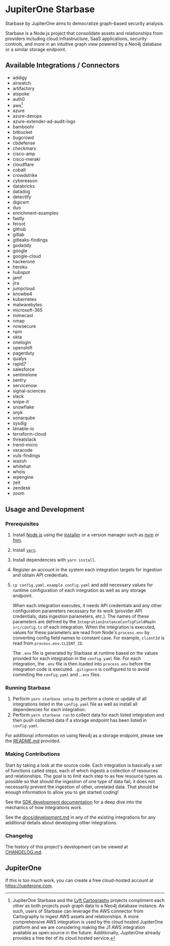# JupiterOne Starbase

Starbase by JupiterOne aims to democratize graph-based security analysis.

Starbase is a Node.js project that consolidate assets and relationships from
providers including cloud infrastructure, SaaS applications, security controls,
and more in an intuitive graph view powered by a Neo4j database or a similar
storage endpoint.

## Available Integrations / Connectors

- addigy
- airwatch
- artifactory
- atspoke
- auth0
- aws[^1]
- azure
- azure-devops
- azure-extender-ad-audit-logs
- bamboohr
- bitbucket
- bugcrowd
- cbdefense
- checkmarx
- cisco-amp
- cisco-meraki
- cloudflare
- cobalt
- crowdstrike
- cybereason
- databricks
- datadog
- detectify
- digicert
- duo
- enrichment-examples
- fastly
- feroot
- github
- gitlab
- gitleaks-findings
- godaddy
- google
- google-cloud
- hackerone
- heroku
- hubspot
- jamf
- jira
- jumpcloud
- knowbe4
- kubernetes
- malwarebytes
- microsoft-365
- mimecast
- nmap
- nowsecure
- npm
- okta
- onelogin
- openshift
- pagerduty
- qualys
- rapid7
- salesforce
- sentinelone
- sentry
- servicenow
- signal-sciences
- slack
- snipe-it
- snowflake
- snyk
- sonarqube
- sysdig
- tenable-io
- terraform-cloud
- threatstack
- trend-micro
- veracode
- vuls-findings
- wazuh
- whitehat
- whois
- wpengine
- zeit
- zendesk
- zoom

[^1]: JupiterOne Starbase and the [Lyft Cartography](https://github.com/lyft/cartography)
    projects compliment each other as both projects push graph data to a Neo4j
    database instance. As such, users of Starbase can leverage the AWS connector
    from Cartography to ingest AWS assets and relationships. A more
    comprehensive AWS integration is used by the cloud hosted JupiterOne
    platform and we are considering making the J1 AWS integration available as
    open source in the future. Additionally, JupiterOne already provides a free
    tier of its cloud hosted service.

## Usage and Development

### Prerequisites

1. Install [Node.js](https://nodejs.org/) using the
   [installer](https://nodejs.org/en/download/) or a version manager such as
   [nvm](https://github.com/nvm-sh/nvm) or [fnm](https://github.com/Schniz/fnm).
2. Install [`yarn`](https://yarnpkg.com/getting-started/install).
3. Install dependencies with `yarn install`.
4. Register an account in the system each integration targets for ingestion and
   obtain API credentials.
5. `cp config.yaml.example config.yaml` and add necessary values for runtime
   configuration of each integration as well as any storage endpoint.

   When each integration executes, it needs API credentials and any other
   configuration parameters necessary for its work (provider API credentials,
   data ingestion parameters, etc.). The names of these parameters are defined
   by the `IntegrationInstanceConfigFieldMap`in `src/config.ts` of each
   integration. When the integration is executed, values for these parameters
   are read from Node's `process.env` by converting config field names to
   constant case. For example, `clientId` is read from `process.env.CLIENT_ID`.

   The `.env` file is generated by Starbase at runtime based on the values
   provided for each integration in the `config.yaml` file. For each
   integration, the `.env` file is then loaded into `process.env` before the
   integration code is executed. `.gitignore` is configured to to avoid
   commiting the `config.yaml` and .`.env` files.

### Running Starbase

1. Perform `yarn starbase setup` to perform a clone or update of all integrations
   listed in the `config.yaml` file as well as install all dependencies for each
   integration.
2. Perform `yarn starbase run` to collect data for each listed integration and
   then push collected data if a storage endpoint has been listed in
   `config.yaml`.

For additional information on using Neo4j as a storage endpoint, please see the
[README.md](docker/README.md) provided.

### Making Contributions

Start by taking a look at the source code. Each integration is basically a set
of functions called steps, each of which ingests a collection of resources and
relationships. The goal is to limit each step to as few resource types as
possible so that should the ingestion of one type of data fail, it does not
necessarily prevent the ingestion of other, unrelated data. That should be
enough information to allow you to get started coding!

See the
[SDK development documentation](https://github.com/JupiterOne/sdk/blob/main/docs/integrations/development.md)
for a deep dive into the mechanics of how integrations work.

See the [docs/development.md](docs/development.md) in any of the existing
integrations for any additional details about developing other integrations.

### Changelog

The history of this project's development can be viewed at
[CHANGELOG.md](CHANGELOG.md).

## JupiterOne

If this is too much work, you can create a free cloud-hosted account at 
https://jupiterone.com. 
